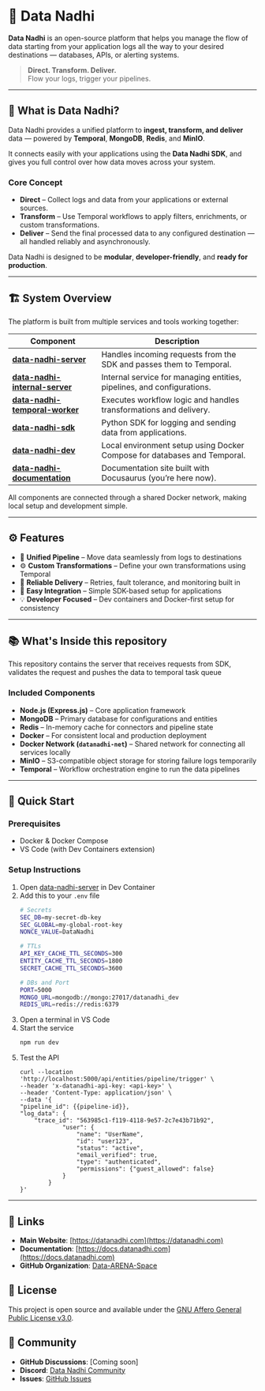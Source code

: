 # 🌊 Data Nadhi

**Data Nadhi** is an open-source platform that helps you manage the flow of data starting from your application logs all the way to your desired destinations — databases, APIs, or alerting systems.

> **Direct. Transform. Deliver.**  
> Flow your logs, trigger your pipelines.

---

## 🧠 What is Data Nadhi?

Data Nadhi provides a unified platform to **ingest, transform, and deliver** data — powered by **Temporal**, **MongoDB**, **Redis**, and **MinIO**.

It connects easily with your applications using the **Data Nadhi SDK**, and gives you full control over how data moves across your system.

### Core Concept
- **Direct** – Collect logs and data from your applications or external sources.  
- **Transform** – Use Temporal workflows to apply filters, enrichments, or custom transformations.  
- **Deliver** – Send the final processed data to any configured destination — all handled reliably and asynchronously.

Data Nadhi is designed to be **modular**, **developer-friendly**, and **ready for production**.

---

## 🏗️ System Overview

The platform is built from multiple services and tools working together:

| Component | Description |
|------------|-------------|
| [**data-nadhi-server**](https://github.com/Data-ARENA-Space/data-nadhi-server) | Handles incoming requests from the SDK and passes them to Temporal. |
| [**data-nadhi-internal-server**](https://github.com/Data-ARENA-Space/data-nadhi-internal-server) | Internal service for managing entities, pipelines, and configurations. |
| [**data-nadhi-temporal-worker**](https://github.com/Data-ARENA-Space/data-nadhi-temporal-worker) | Executes workflow logic and handles transformations and delivery. |
| [**data-nadhi-sdk**](https://github.com/Data-ARENA-Space/data-nadhi-sdk) | Python SDK for logging and sending data from applications. |
| [**data-nadhi-dev**](https://github.com/Data-ARENA-Space/data-nadhi-dev) | Local environment setup using Docker Compose for databases and Temporal. |
| [**data-nadhi-documentation**](https://github.com/Data-ARENA-Space/data-nadhi-documentation) | Documentation site built with Docusaurus (you’re here now). |

All components are connected through a shared Docker network, making local setup and development simple.

---

## ⚙️ Features

- 🧩 **Unified Pipeline** – Move data seamlessly from logs to destinations  
- ⚙️ **Custom Transformations** – Define your own transformations using Temporal  
- 🔄 **Reliable Delivery** – Retries, fault tolerance, and monitoring built in  
- 🧠 **Easy Integration** – Simple SDK-based setup for applications  
- 💡 **Developer Focused** – Dev containers and Docker-first setup for consistency  

---

## 📚 What's Inside this repository

This repository contains the server that receives requests from SDK, validates the request and pushes the data to temporal task queue

### Included Components

- **Node.js (Express.js)** – Core application framework  
- **MongoDB** – Primary database for configurations and entities  
- **Redis** – In-memory cache for connectors and pipeline state  
- **Docker** – For consistent local and production deployment  
- **Docker Network (`datanadhi-net`)** – Shared network for connecting all services locally 
- **MinIO** – S3-compatible object storage for storing failure logs temporarily
- **Temporal** – Workflow orchestration engine to run the data pipelines 

---

## 🚀 Quick Start

### Prerequisites

- Docker & Docker Compose  
- VS Code (with Dev Containers extension)

### Setup Instructions

1. Open [data-nadhi-server](https://github.com/Data-ARENA-Space/data-nadhi-server) in Dev Container
2. Add this to your `.env` file
    ```bash
    # Secrets
    SEC_DB=my-secret-db-key
    SEC_GLOBAL=my-global-root-key
    NONCE_VALUE=DataNadhi

    # TTLs
    API_KEY_CACHE_TTL_SECONDS=300
    ENTITY_CACHE_TTL_SECONDS=1800
    SECRET_CACHE_TTL_SECONDS=3600

    # DBs and Port
    PORT=5000
    MONGO_URL=mongodb://mongo:27017/datanadhi_dev
    REDIS_URL=redis://redis:6379
    ```
3. Open a terminal in VS Code
4. Start the service
    ```bash
    npm run dev
    ```
5. Test the API
    ```curl
    curl --location 'http://localhost:5000/api/entities/pipeline/trigger' \
    --header 'x-datanadhi-api-key: <api-key>' \
    --header 'Content-Type: application/json' \
    --data '{
    "pipeline_id": {{pipeline-id}},
    "log_data": {
        "trace_id": "563985c1-f119-4118-9e57-2c7e43b71b92",
                "user": {
                    "name": "UserName",
                    "id": "user123",
                    "status": "active",
                    "email_verified": true,
                    "type": "authenticated",
                    "permissions": {"guest_allowed": false}
                }
            }
    }'
    ```

---

## 🔗 Links

- **Main Website**: [https://datanadhi.com](https://datanadhi.com)
- **Documentation**: [https://docs.datanadhi.com](https://docs.datanadhi.com)
- **GitHub Organization**: [Data-ARENA-Space](https://github.com/Data-ARENA-Space)

## 📄 License

This project is open source and available under the [GNU Affero General Public License v3.0](LICENSE).

## 💬 Community

- **GitHub Discussions**: [Coming soon]
- **Discord**: [Data Nadhi Community](https://discord.gg/gMwdfGfnby)
- **Issues**: [GitHub Issues](https://github.com/Data-ARENA-Space/data-nadhi-documentation/issues)
